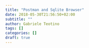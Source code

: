 ```yaml
---
title: "Postman and Sqlite Browser"
date: 2018-05-30T21:56:50+02:00
subtitle: ""
author: Gabriele Teotino
tags: []
categories: []
draft: true
---
```

